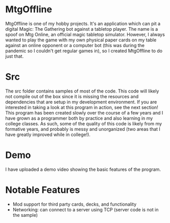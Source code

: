 # MtgOffline
MtgOffline is one of my hobby projects. It's an application which can pit a digital Magic: The Gathering bot against a tabletop player. The name is a spoof on Mtg Online, an official magic tabletop simulator. However, I always wanted to play the game with my own physical paper cards on my table against an online opponent or a computer bot (this was during the pandemic so I couldn't get regular games in), so I created MtgOffline to do just that.

# Src
The src folder contains samples of most of the code. This code will likely not compile out of the box since it is missing the resources and dependencies that are setup in my development environment. If you are interested in taking a look at this program in action, see the next section! This program has been created slowly over the course of a few years and I have grown as a programmer both by practice and also learning in my college classes. As such, some of the quality of this code is likely from my formative years, and probably is messy and unorganized (two areas that I have greatly improved while in college!).

# Demo
I have uploaded a demo video showing the basic features of the program. 

# Notable Features
- Mod support for third party cards, decks, and functionality
- Networking: can connect to a server using TCP (server code is not in the sample)
